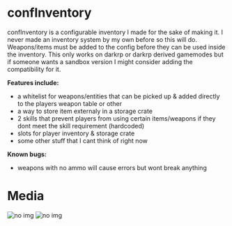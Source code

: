 # confInventory
confInventory is a configurable inventory I made for the sake of making it.
I never made an inventory system by my own before so this will do.
Weapons/items must be added to the config before they can be used inside the inventory.
This only works on darkrp or darkrp derived gamemodes but if someone wants
a sandbox version I might consider adding the compatibility for it.

**Features include:**
* a whitelist for weapons/entities that can be picked up & added directly to the players weapon table or other
* a way to store item externaly in a storage crate
* 2 skills that prevent players from using certain items/weapons if they dont meet the skill requirement (hardcoded)
* slots for player inventory & storage crate
* some other stuff that I cant think of right now

**Known bugs:**
* weapons with no ammo will cause errors but wont break anything

# Media
![no img](https://i.apexine.com/84OK.jpg)
![no img](https://i.apexine.com/vFPm.jpg)
